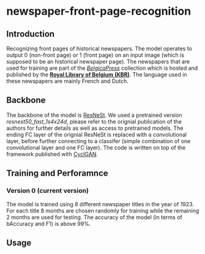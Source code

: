 # newspaper-front-page-recognition
## Introduction
Recognizing front pages of historical newspapers. The model operates to output 0 (non-front page) or 1 (front page) on an input image (which is supposed to be an historical newspaper page). The newspapers that are used for training are part of the [*BelgicaPress*](https://www.kbr.be/en/belgica-press/) collection which is hosted and published by the [**Royal Library of Belgium (KBR)**](https://www.kbr.be/en/). The language used in these newspapers are mainly French and Dutch. 
## Backbone
The backbone of the model is [ResNeSt](https://github.com/zhanghang1989/ResNeSt). We used a pretrained version *resnest50_fast_1s4x24d*, please refer to the orignial publication of the authors for further details as well as access to pretrained models. The ending FC layer of the orignial ResNeSt is replaced with a convolutional layer, before further connecting to a classifer (simple combination of one convolutional layer and one FC layer). The code is written on top of the framework published with [CyclGAN](https://github.com/junyanz/CycleGAN). 
## Training and Perforamnce
### Version 0 (current version)
The model is trained using 8 different newspaper titles in the year of 1923. For each title 8 months are chosen randomly for training while the remaining 2 months are used for testing. The accuracy of the model (in terms of bAccuracy and F1) is above 99%.
## Usage
